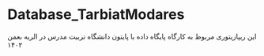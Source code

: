 # Database_TarbiatModares
 این ریپازیتوری مربوط به کارگاه پایگاه داده با پایتون دانشگاه تربیت مدرس در الریه بعمن ۱۴۰۲
